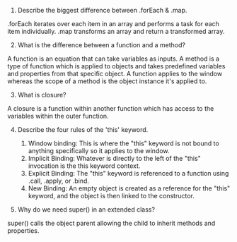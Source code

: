 1. Describe the biggest difference between .forEach & .map.

.forEach iterates over each item in an array and performs a task for each item individually. .map transforms an array and return a transformed array.

2. What is the difference between a function and a method?

A function is an equation that can take variables as inputs. A method is a type of function which is applied to objects and takes predefined variables and properties from that specific object. A function applies to the window whereas the scope of a method is the object instance it's applied to.

3. What is closure?

A closure is a function within another function which has access to the variables within the outer function.

4. Describe the four rules of the 'this' keyword.

    1. Window binding: This is where the "this" keyword is not bound to anything specifically so it applies to the window.
    2. Implicit Binding: Whatever is directly to the left of the "this" invocation is the this keyword context.
    3. Explicit Binding: The "this" keyword is referenced to a function using .call, .apply, or .bind.
    4. New Binding: An empty object is created as a reference for the "this" keyword, and the object is then linked to the constructor.

5. Why do we need super() in an extended class?

super() calls the object parent allowing the child to inherit methods and properties.
